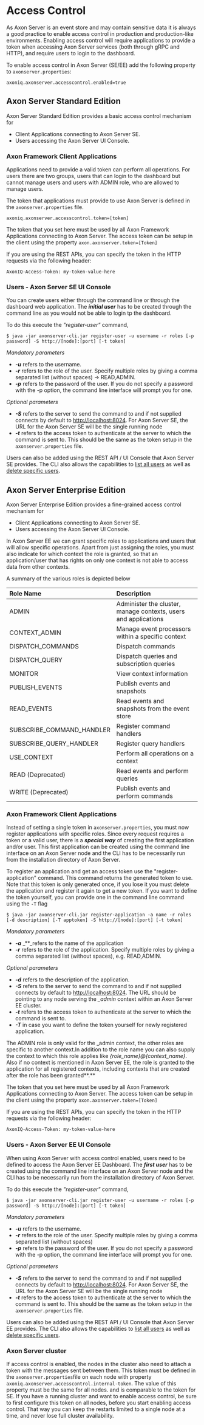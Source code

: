 # Access Control

As Axon Server is an event store and may contain sensitive data it is always a good practice to enable access control in production and production-like environments. Enabling access control will require applications to provide a token when accessing Axon Server services \(both through gRPC and HTTP\), and require users to login to the dashboard.‌

To enable access control in Axon Server \(SE/EE\) add the following property to `axonserver.properties`:

```text
axoniq.axonserver.accesscontrol.enabled=true
```

## Axon Server Standard Edition <a id="axon-server-standard-edition"></a>

Axon Server Standard Edition provides a basic access control mechanism for 

* Client Applications connecting to Axon Server SE.
* Users accessing the Axon Server UI Console.

### Axon Framework Client Applications

Applications need to provide a valid token can perform all operations. For users there are two groups, users that can login to the dashboard but cannot manage users and users with ADMIN role, who are allowed to manage users.‌

The token that applications must provide to use Axon Server is defined in the `axonserver.properties` file.

```text
axoniq.axonserver.accesscontrol.token=[token]‌
```

The token that you set here must be used by all Axon Framework Applications connecting to Axon Server. The access token can be setup in the client using the property `axon.axonserver.token=[Token]`

If you are using the REST APIs, you can specify the token in the HTTP requests via the following header:

```text
AxonIQ-Access-Token: my-token-value-here
```

### **Users - Axon Server SE UI Console**

You can create users either through the command line or through the dashboard web application. The _**initial user**_ has to be created through the command line as you would not be able to login tp the dashboard. 

To do this execute the _"register-user"_ command,

```text
$ java -jar axonserver-cli.jar register-user -u username -r roles [-p password] -S http://[node]:[port] [-t token]
```

_Mandatory parameters_

* _**-u**_ refers to the username.
* _**-r**_ refers to the role of the user. Specify multiple roles by giving a comma separated list \(without spaces\) -&gt; READ,ADMIN. 
* _**-p**_ refers to the password of the user. If you do not specify a password with the -p option, the command line interface will prompt you for one.‌

_Optional parameters_

* _**-S**_ refers to the server to send the command to and if not supplied connects by default to [http://localhost:8024](http://localhost:8024). For Axon Server SE, the URL for the Axon Server SE will be the single running node
* _**-t**_  refers to the access token to authenticate at the server to which the command is sent to. This should be the same as the token setup in the `axonserver.properties` file.

Users can also be added using the REST API / UI Console that Axon Server SE provides. The CLI also allows the capabilities to [list all users](../administration/admin-configuration/command-line-interface.md#users) as well as[ delete specific users](../administration/admin-configuration/command-line-interface.md#users).

## Axon Server Enterprise Edition <a id="axon-server-enterprise-edition"></a>

Axon Server Enterprise Edition provides a fine-grained access control mechanism for

* Client Applications connecting to Axon Server SE.
* Users accessing the Axon Server UI Console.

In Axon Server EE we can grant specific roles to applications and users that will allow specific operations. Apart from just assigning the roles, you must also indicate for which context the role is granted, so that an application/user that has rights on only one context is not able to access data from other contexts.‌

A summary of the various roles is depicted below

| Role Name | Description |
| :--- | :--- |
| ADMIN | Administer the cluster, manage contexts, users and applications |
| CONTEXT\_ADMIN | Manage event processors within a specific context |
| DISPATCH\_COMMANDS | Dispatch commands |
| DISPATCH\_QUERY | Dispatch queries and subscription queries |
| MONITOR | View context information |
| PUBLISH\_EVENTS | Publish events and snapshots |
| READ\_EVENTS | Read events and snapshots from the event store |
| SUBSCRIBE\_COMMAND\_HANDLER | Register command handlers |
| SUBSCRIBE\_QUERY\_HANDLER | Register query handlers |
| USE\_CONTEXT | Perform all operations on a context |
| READ \(Deprecated\) | Read events and perform queries |
| WRITE \(Deprecated\) | Publish events and perform commands |

### Axon Framework Client Applications

Instead of setting a single token in `axonserver.properties`, you must now register applications with specific roles. Since every request requires a token or a valid user, there is a _**special way**_ of creating the first application and/or user. This first application can be created using the command line interface on an Axon Server node and the CLI has to be necessarily run from the installation directory of Axon Server.

To register an application and get an access token use the "register-application" command. This command returns the generated token to use. Note that this token is only generated once, if you lose it you must delete the application and register it again to get a new token. If you want to define the token yourself, you can provide one in the command line command using the `-T` flag

```text
$ java -jar axonserver-cli.jar register-application -a name -r roles  [-d description] [-T apptoken] -S http://[node]:[port] [-t token]
```

_Mandatory parameters_

* _**-a**_ \_\*\*\_refers to the name of the application
* _**-r**_ refers to the role of the application. Specify multiple roles by giving a comma separated list \(without spaces\), e.g. READ,ADMIN. 

_Optional parameters_

* _**-d**_ refers to the description of the application.
* _**-S**_ refers to the server to send the command to and if not supplied connects by default to [http://localhost:8024](http://localhost:8024). The URL should be pointing to any node serving the _\_admin_ context within an Axon Server EE cluster.
* _**-t**_  refers to the access token to authenticate at the server to which the command is sent to.
* _**-T**_ in case you want to define the token yourself for newly registered application.

The ADMIN role is only valid for the \_admin context, the other roles are specific to another context.In addition to the role name you can also supply the context to which this role applies like _{role\_name}@{context\_name}_. Also if no context is mentioned in Axon Server EE, the role is granted to the application for all registered contexts, including contexts that are created after the role has been granted**.**

The token that you set here must be used by all Axon Framework Applications connecting to Axon Server. The access token can be setup in the client using the property `axon.axonserver.token=[Token]`

If you are using the REST APIs, you can specify the token in the HTTP requests via the following header:

```text
AxonIQ-Access-Token: my-token-value-here
```

### **Users - Axon Server EE UI Console**

When using Axon Server with access control enabled, users need to be defined to access the Axon Server EE Dashboard. The _**first user**_ has to be created using the command line interface on an Axon Server node and the CLI has to be necessarily run from the installation directory of Axon Server.

To do this execute the _"register-user"_ command,

```text
$ java -jar axonserver-cli.jar register-user -u username -r roles [-p password] -S http://[node]:[port] [-t token]
```

_Mandatory parameters_

* _**-u**_ refers to the username.
* _**-r**_ refers to the role of the user. Specify multiple roles by giving a comma separated list \(without spaces\)
* _**-p**_ refers to the password of the user. If you do not specify a password with the -p option, the command line interface will prompt you for one.‌

_Optional parameters_

* _**-S**_ refers to the server to send the command to and if not supplied connects by default to [http://localhost:8024](http://localhost:8024). For Axon Server SE, the URL for the Axon Server SE will be the single running node
* _**-t**_  refers to the access token to authenticate at the server to which the command is sent to. This should be the same as the token setup in the `axonserver.properties` file.

Users can also be added using the REST API / UI Console that Axon Server EE provides. The CLI also allows the capabilities to [list all users](../administration/admin-configuration/command-line-interface.md#users) as well as[ delete specific users](../administration/admin-configuration/command-line-interface.md#users).

### Axon Server cluster <a id="axon-server-cluster"></a>

If access control is enabled, the nodes in the cluster also need to attach a token with the messages sent between them. This token must be defined in the `axonserver.properties`file on each node with property `axoniq.axonserver.accesscontrol.internal-token`. The value of this property must be the same for all nodes. and is comparable to the token for SE. If you have a running cluster and want to enable access control, be sure to first configure this token on all nodes, before you start enabling access control. That way you can keep the restarts limited to a single node at a time, and never lose full cluster availability.





